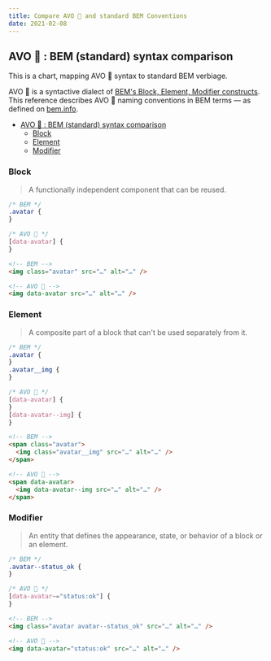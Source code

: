 ```yaml
---
title: Compare AVO 🥑 and standard BEM Conventions
date: 2021-02-08
---
```


## AVO 🥑 : BEM (standard) syntax comparison

This is a chart, mapping AVO 🥑 syntax to standard BEM verbiage.

AVO 🥑 is a syntactive dialect of [BEM's Block, Element, Modifier constructs](https://en.bem.info/methodology/quick-start/).  
This reference describes AVO 🥑 naming conventions in BEM terms — as defined on [bem.info](https://en.bem.info/methodology/quick-start/).

- [AVO 🥑 : BEM (standard) syntax comparison](#avo---bem-standard-syntax-comparison)
  - [Block](#block)
  - [Element](#element)
  - [Modifier](#modifier)

### Block

> A functionally independent component that can be reused.

```css
/* BEM */
.avatar {
}

/* AVO 🥑 */
[data-avatar] {
}
```

```html
<!-- BEM -->
<img class="avatar" src="…" alt="…" />

<!-- AVO 🥑 -->
<img data-avatar src="…" alt="…" />
```

### Element

> A composite part of a block that can't be used separately from it.

```css
/* BEM */
.avatar {
}
.avatar__img {
}

/* AVO 🥑 */
[data-avatar] {
}
[data-avatar--img] {
}
```

```html
<!-- BEM -->
<span class="avatar">
  <img class="avatar__img" src="…" alt="…" />
</span>

<!-- AVO 🥑 -->
<span data-avatar>
  <img data-avatar--img src="…" alt="…" />
</span>
```

### Modifier

> An entity that defines the appearance, state, or behavior of a block or an element.

```css
/* BEM */
.avatar--status_ok {
}

/* AVO 🥑 */
[data-avatar~="status:ok"] {
}
```

```html
<!-- BEM -->
<img class="avatar avatar--status_ok" src="…" alt="…" />

<!-- AVO 🥑 -->
<img data-avatar="status:ok" src="…" alt="…" />
```
